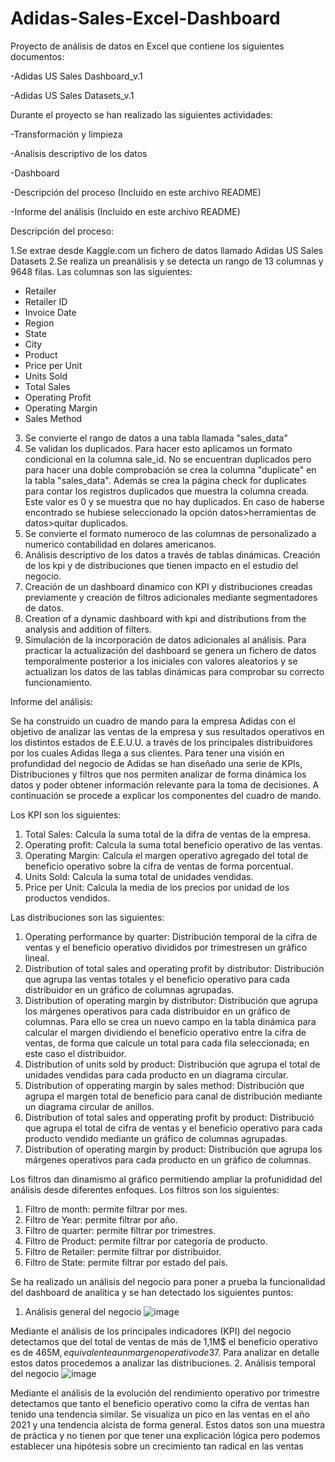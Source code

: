 # Adidas-Sales-Excel-Dashboard
Proyecto de análisis de datos en Excel que contiene los siguientes documentos: 

-Adidas US Sales Dashboard_v.1

-Adidas US Sales Datasets_v.1


Durante el proyecto se han realizado las siguientes actividades:

-Transformación y limpieza

-Analisis descriptivo de los datos

-Dashboard

-Descripción del proceso (Incluido en este archivo README)

-Informe del análisis (Incluido en este archivo README)


Descripción del proceso:

1.Se extrae desde Kaggle.com un fichero de datos llamado Adidas US Sales Datasets
2.Se realiza un preanálisis y se detecta un rango de 13 columnas y 9648 filas. Las columnas son las siguientes: 
- Retailer
- Retailer ID
- Invoice Date
- Region
- State
- City
- Product
- Price per Unit
- Units Sold
- Total Sales
- Operating Profit
- Operating Margin
- Sales Method
3. Se convierte el rango de datos a una tabla llamada "sales_data"
4. Se validan los duplicados. Para hacer esto aplicamos un formato condicional en la columna sale_id. No se encuentran duplicados pero para hacer una doble comprobación se crea la columna "duplicate" en la tabla "sales_data". Además se crea la página check for duplicates para contar los registros duplicados que muestra la columna creada. Este valor es 0 y se muestra que no hay duplicados. En caso de haberse encontrado se hubiese seleccionado la opción datos>herramientas de datos>quitar duplicados.
5. Se convierte el formato numeroco de las columnas de personalizado a numerico contabilidad en dolares americanos.
6. Análisis descriptivo de los datos a través de tablas dinámicas. Creación de los kpi y de distribuciones que tienen impacto en el estudio del negocio.
7. Creación de un dashboard dinamico con KPI y distribuciones creadas previamente y creación de filtros adicionales mediante segmentadores de datos.
7. Creation of a dynamic dashboard with kpi and distributions from the analysis and addition of filters.
8. Simulación de la incorporación de datos adicionales al análisis. Para practicar la actualización del dashboard se genera un fichero de datos temporalmente posterior a los iniciales con valores aleatorios y se actualizan los datos de las tablas dinámicas para comprobar su correcto funcionamiento.


  Informe del análisis:

Se ha construido un cuadro de mando para la empresa Adidas con el objetivo de analizar las ventas de la empresa y sus resultados operativos en los distintos estados de E.E.U.U. a través de los principales distribuidores por los cuales Adidas llega a sus clientes.
Para tener una visión en profundidad del negocio de Adidas se han diseñado una serie de KPIs, Distribuciones y filtros que nos permiten analizar de forma dinámica los datos y poder obtener información relevante para la toma de decisiones. A continuación se procede a explicar los componentes del cuadro de mando.

Los KPI son los siguientes:
1. Total Sales: Calcula la suma total de la difra de ventas de la empresa.
2. Operating profit: Calcula la suma total  beneficio operativo de las ventas.
3. Operating Margin: Calcula el margen operativo agregado del total de beneficio operativo sobre la cifra de ventas de forma porcentual.
4. Units Sold: Calcula la suma total de unidades vendidas.
5. Price per Unit: Calcula la media de los precios por unidad de los productos vendidos.

Las distribuciones son las siguientes: 

1. Operating performance by quarter: Distribución temporal de la cifra de ventas y el beneficio operativo divididos por trimestresen un gráfico lineal.
2. Distribution of total sales and operating profit by distributor: Distribución que agrupa las ventas totales y el beneficio operativo para cada distribuidor en un gráfico de columnas agrupadas.
3. Distribution of operating margin by distributor: Distribución que agrupa los márgenes operativos para cada distribuidor en un gráfico de columnas. Para ello se crea un nuevo campo en la tabla dinámica para calcular el margen dividiendo el beneficio operativo entre la cifra de ventas, de forma que calcule un total para cada fila seleccionada; en este caso el distribuidor.
4. Distribution of units sold by product: Distribución que agrupa el total de unidades vendidas para cada producto en un diagrama circular.
5. Distribution of opperating margin by sales method: Distribución que agrupa el margen total de beneficio para canal de distribución mediante un diagrama circular de anillos.
6. Distribution of total sales and opperating profit by product: Distribució que agrupa el total de cifra de ventas y el beneficio operativo para cada producto vendido mediante un gráfico de columnas agrupadas.
7. Distribution of operating margin by product: Distribución que agrupa los márgenes operativos para cada producto en un gráfico de columnas.

Los filtros dan dinamismo al gráfico permitiendo ampliar la profunididad del análisis desde diferentes enfoques. Los filtros son los siguientes:
1. Filtro de month: permite filtrar por mes.
2. Filtro de Year: permite filtrar por año.
3. Filtro de quarter: permite filtrar por trimestres.
4. Filtro de Product: permite filtrar por categoría de producto.
5. Filtro de Retailer: permite filtrar por distribuidor.
6. Filtro de State: permite filtrar por estado del país.

Se ha realizado un análisis del negocio para poner a prueba la funcionalidad del dashboard de analítica y se han detectado los siguientes puntos: 
1. Análisis general del negocio
![image](https://github.com/user-attachments/assets/0a909441-34ea-4e94-bfd6-711986c91730)


Mediante el análisis de los principales indicadores (KPI) del negocio detectamos que del total de ventas de más de 1,1M$ el beneficio operativo es de 465M$, equivalente a un margen operativo de 37%. Estos resultados vienen dados por un volumen de ventas de 2,5M de unidades vendidas a un precio medio por unidad de 45$. Para analizar en detalle estos datos procedemos a analizar las distribuciones.
2. Análisis temporal del negocio
![image](https://github.com/user-attachments/assets/4398a39e-0c19-463e-acf1-096fef1b44d3)

Mediante el análisis de la evolución del rendimiento operativo por trimestre detectamos que tanto el beneficio operativo como la cifra de ventas han tenido una tendencia similar. Se visualiza un pico en las ventas en el año 2021 y una tendencia alcista de forma general. Estos datos son una muestra de práctica y no tienen por que tener una explicación lógica pero podemos establecer una hipótesis sobre un crecimiento tan radical en las ventas 




  
  
